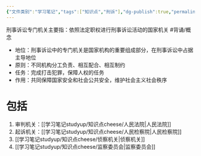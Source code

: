 ```yaml
---
{"文件类别":"学习笔记","tags":["知识点","刑诉"],"dg-publish":true,"permalink":"/学习笔记studyup/知识点cheese/刑事诉讼专门机关/","dgPassFrontmatter":true,"created":"2024-09-11T21:04:56.136+08:00","updated":"2024-10-25T12:36:15.007+08:00"}
---
```


刑事诉讼专门机关主要指：依照法定职权进行刑事诉讼活动的国家机关 #背诵/概念 
- 地位：刑事诉讼中的专门机关是国家机构的重要组成部分，在刑事诉讼中占据主导地位
- 原则：不同机构分工负责、相互配合、相互制约
- 任务：完成打击犯罪，保障人权的任务
- 作用：共同保障国家安全和社会公共安全，维护社会主义社会秩序
# 包括 
1. 审判机关：[[学习笔记studyup/知识点cheese/人民法院\|人民法院]]
2. 起诉机关：[[学习笔记studyup/知识点cheese/人民检察院\|人民检察院]]
3. [[学习笔记studyup/知识点cheese/侦察机关\|侦察机关]]
4. [[学习笔记studyup/知识点cheese/监察委员会\|监察委员会]]
